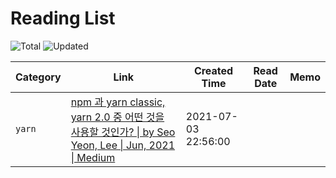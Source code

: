 # Reading List

![Total](https://img.shields.io/badge/Total-1-green.svg)
![Updated](https://img.shields.io/badge/Updated-2021--07--05-blue.svg)

| Category | Link | Created Time | Read Date | Memo |
| -------- | ---- | ------------ | --------- | ---- |
| `yarn` | [npm 과 yarn classic, yarn 2.0 중 어떤 것을 사용할 것인가? \| by Seo Yeon, Lee \| Jun, 2021 \| Medium](https://iamssen.medium.com/npm-%EA%B3%BC-yarn-classic-yarn-2-0-%EC%A4%91-%EC%96%B4%EB%96%A4-%EA%B2%83%EC%9D%84-%EC%82%AC%EC%9A%A9%ED%95%A0-%EA%B2%83%EC%9D%B8%EA%B0%80-879ab44a3373) | 2021-07-03 22:56:00 |  |  |

